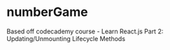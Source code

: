 # numberGame

Based off codecademy course - Learn React.js Part 2: Updating/Unmounting Lifecycle Methods

